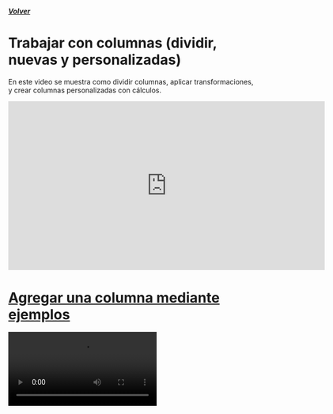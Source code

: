##### [Volver](/Herramientas-avanzadas-de-excel/pages/Indice_curso.html)
<script src="https://kit.fontawesome.com/065728df02.js" crossorigin="anonymous"></script>

# Trabajar con columnas (dividir, nuevas y personalizadas)

En este video se muestra como dividir columnas, aplicar transformaciones, y crear columnas personalizadas con cálculos.
<iframe src="https://player.vimeo.com/video/376582161" width="640" height="342" frameborder="0" allow="autoplay; fullscreen" allowfullscreen></iframe>

# [Agregar una columna mediante ejemplos](https://support.office.com/es-es/article/agregar-una-columna-de-un-ejemplo-power-query-cd82c570-8da7-4d70-91a1-3827b5995eab)

<div class="f-video-player vjs-controls-disabled vjs-has-started vjs-paused vjs-ended vjs-user-inactive" id="vjs_video_1" aria-label="Media Player" poster="//img-prod-cms-rt-microsoft-com.akamaized.net/cms/api/am/imageFileData/RE4n4Pe?ver=6a9e" preload="metadata"><video tabindex="-1" class="vjs-tech" id="vjs_video_1_html5_api" style="cursor: pointer;" oncontextmenu="return false;" src="blob:https://www.microsoft.com/7c4712f7-7ca4-4d6c-b132-544f109d5087" preload="metadata"></video></div>



